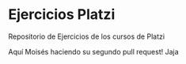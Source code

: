 # Ejercicios Platzi
Repositorio de Ejercicios de los cursos de Platzi

Aquí Moisés haciendo su segundo pull request! Jaja
